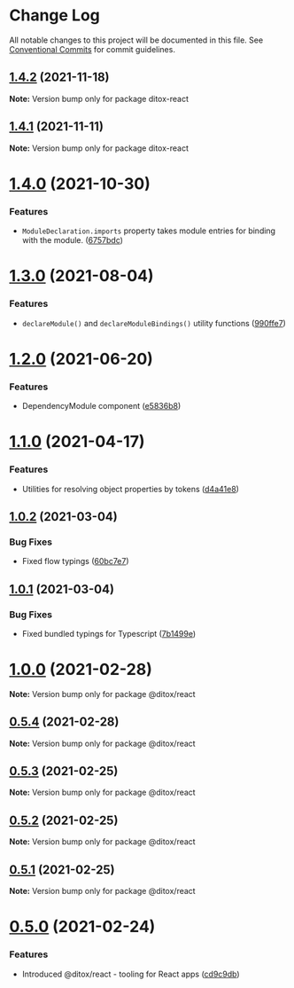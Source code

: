 # Change Log

All notable changes to this project will be documented in this file.
See [Conventional Commits](https://conventionalcommits.org) for commit guidelines.

## [1.4.2](https://github.com/mnasyrov/ditox/compare/v1.4.1...v1.4.2) (2021-11-18)

**Note:** Version bump only for package ditox-react





## [1.4.1](https://github.com/mnasyrov/ditox/compare/v1.4.0...v1.4.1) (2021-11-11)

**Note:** Version bump only for package ditox-react





# [1.4.0](https://github.com/mnasyrov/ditox/compare/v1.3.0...v1.4.0) (2021-10-30)


### Features

* `ModuleDeclaration.imports` property takes module entries for binding with the module. ([6757bdc](https://github.com/mnasyrov/ditox/commit/6757bdc87a02d2336ca07661c50812a5823ca844))





# [1.3.0](https://github.com/mnasyrov/ditox/compare/v1.2.0...v1.3.0) (2021-08-04)


### Features

* `declareModule()` and `declareModuleBindings()` utility functions ([990ffe7](https://github.com/mnasyrov/ditox/commit/990ffe79af37c6ee56738b6ac7e9c071818d10f7))





# [1.2.0](https://github.com/mnasyrov/ditox/compare/v1.1.0...v1.2.0) (2021-06-20)


### Features

* DependencyModule component ([e5836b8](https://github.com/mnasyrov/ditox/commit/e5836b89f4506cabe0303a91501c43f732455fe1))





# [1.1.0](https://github.com/mnasyrov/ditox/compare/v1.0.2...v1.1.0) (2021-04-17)


### Features

* Utilities for resolving object properties by tokens ([d4a41e8](https://github.com/mnasyrov/ditox/commit/d4a41e8d777540905a4bc15fc22bcb06a85cf90a))





## [1.0.2](https://github.com/mnasyrov/ditox/compare/v1.0.1...v1.0.2) (2021-03-04)


### Bug Fixes

* Fixed flow typings ([60bc7e7](https://github.com/mnasyrov/ditox/commit/60bc7e76c987d713edb61ee967b4dc88ad1f0f8e))





## [1.0.1](https://github.com/mnasyrov/ditox/compare/v1.0.0...v1.0.1) (2021-03-04)


### Bug Fixes

* Fixed bundled typings for Typescript ([7b1499e](https://github.com/mnasyrov/ditox/commit/7b1499e7cf1506f24f72387d83a055e6a4d3c336))





# [1.0.0](https://github.com/mnasyrov/ditox/compare/v0.5.4...v1.0.0) (2021-02-28)

**Note:** Version bump only for package @ditox/react





## [0.5.4](https://github.com/mnasyrov/ditox/compare/v0.5.3...v0.5.4) (2021-02-28)

**Note:** Version bump only for package @ditox/react





## [0.5.3](https://github.com/mnasyrov/ditox/compare/v0.5.2...v0.5.3) (2021-02-25)

**Note:** Version bump only for package @ditox/react





## [0.5.2](https://github.com/mnasyrov/ditox/compare/v0.5.1...v0.5.2) (2021-02-25)

**Note:** Version bump only for package @ditox/react





## [0.5.1](https://github.com/mnasyrov/ditox/compare/v0.5.0...v0.5.1) (2021-02-25)

**Note:** Version bump only for package @ditox/react





# [0.5.0](https://github.com/mnasyrov/ditox/compare/v0.4.1...v0.5.0) (2021-02-24)


### Features

* Introduced @ditox/react - tooling for React apps ([cd9c9db](https://github.com/mnasyrov/ditox/commit/cd9c9db9d65fda468f0e740c49e090757f1ac73a))
